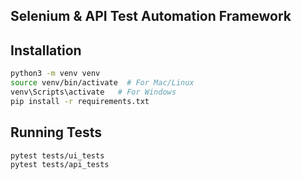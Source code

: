 ## Selenium & API Test Automation Framework

## Installation
```sh
python3 -m venv venv
source venv/bin/activate  # For Mac/Linux
venv\Scripts\activate   # For Windows
pip install -r requirements.txt
```

## Running Tests
```sh
pytest tests/ui_tests
pytest tests/api_tests
```
